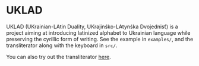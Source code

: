 # UKLAD

UKLAD (UKrainian-LAtin Duality, UKrajinśko-LAtynśka Dvojednisť) is a project aiming at introducing latinized alphabet to Ukrainian language while preserving the cyrillic form of writing.
See the example in ```examples/```, and the transliterator along with the keyboard in ```src/```.

You can also try out the transliterator [here](https://maxt86.github.io/UKLAD/src/trans/).
